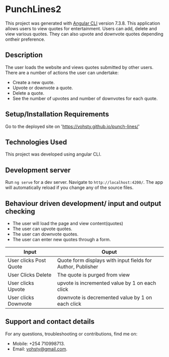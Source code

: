 # PunchLines2

This project was generated with [Angular CLI](https://github.com/angular/angular-cli) version 7.3.8.
This application allows users to view quotes for entertainment. Users can add, delete and view various quotes. They can also upvote and downvote quotes depending ontheir preference.

## Description
The user loads the website and views quotes submitted by other users. There are a number of actions the user can undertake:

- Create a new quote.
- Upvote or downvote a quote.
- Delete a quote.
- See the number of upvotes and number of downvotes for each quote.

## Setup/Installation Requirements

Go to the deployed site on 'https://vohsty.github.io/punch-lines/'

## Technologies Used

This project was developed using angular CLI.

## Development server

Run `ng serve` for a dev server. Navigate to `http://localhost:4200/`. The app will automatically reload if you change any of the source files.

## Behaviour driven development/ input and output checking

- The user will load the page and view content(quotes)
- The user can upvote quotes.
- The user can downvote quotes.
- The user can enter new quotes through a form.

| Input                        | Ouput                                                                                            |
|--------------------------    |----------------------------------------------------------------------------------------------    |
| User clicks Post  Quote     | Quote form displays with input fields for Author, Publisher                  |
| User Clicks Delete           | The quote is purged from view             |
| User clicks Upvote        |   upvote is incremented value by   1 on each click      |
| User clicks Downvote     | downvote is decremented value by 1 on each click     |


## Support and contact details

For any questions, troubleshooting or contributions, find me on:

- Mobile: +254 710998713.
- Email: vohsty@gmail.com.
